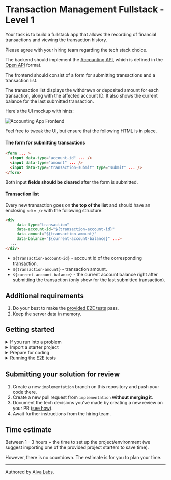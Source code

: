 # Transaction Management Fullstack - Level 1

Your task is to build a fullstack app that allows the recording of financial transactions and viewing the transaction history.

Please agree with your hiring team regarding the tech stack choice.

The backend should implement the [Accounting API](https://infra.devskills.app/accounting/api/3.1.0), which is defined in the [Open API](https://www.openapis.org/) format.

The frontend should consist of a form for submitting transactions and a transaction list.

The transaction list displays the withdrawn or deposited amount for each transaction, along with the affected account ID. It also shows the current balance for the last submitted transaction.

Here's the UI mockup with hints:

![Accounting App Frontend](https://user-images.githubusercontent.com/450319/139797772-4e4b2744-447c-411f-9b04-7028ba5e89a1.png)

Feel free to tweak the UI, but ensure that the following HTML is in place.

#### The form for submitting transactions

```html
<form ... >
  <input data-type="account-id" ... />
  <input data-type="amount" ... />
  <input data-type="transaction-submit" type="submit" ... />
</form>
```

Both input **fields should be cleared** after the form is submitted.

#### Transaction list

Every new transaction goes on **the top of the list** and should have an enclosing `<div />` with the following structure:

```html
<div 
     data-type="transaction"
     data-account-id="${transaction-account-id}"
     data-amount="${transaction-amount}"
     data-balance="${current-account-balance}" ...>
  ...
</div>
```

- `${transaction-account-id}` - account id of the corresponding transaction.
- `${transaction-amount}` - transaction amount.
- `${current-account-balance}` - the current account balance right after submitting the transaction (only show for the last submitted transaction).

## Additional requirements

1. Do your best to make the [provided E2E tests](cypress/e2e/test.cy.js) pass.
2. Keep the server data in memory.

## Getting started

<details>
  <summary>If you run into a problem</summary>
  
  Navigate to [our community on GitHub](https://github.com/orgs/DevSkillsHQ/discussions/categories/help) to get assistance.

</details>

<details>
  <summary>Import a starter project</summary>

  We have created a set of starter projects with different tech stacks to help you get started quickly.

  To import a starter project:
  
  1. Go to the "Actions" tab of your GitHub repository and select the "Setup boilerplate" workflow in the left side panel.
  2. In the "Run workflow" dropdown, select the desired boilerplate along with the branch name where you want the boilerplate to be imported (e.g., `implementation`) and click the "Run workflow" button (you can find all starter projects' definitions [here](https://help.alvalabs.io/en/articles/7972852-supported-coding-test-boilerplates)).
  
  After the workflow has finished, your selected boilerplate will be imported to the specified branch, and you can continue from there.
  
  
  > ⚠️ **Custom setup**
  > 
  > If you instead want to set up a custom project, complete the steps below to make the E2E tests run correctly:
  > 1. Update the `baseUrl` (where your frontend runs) in [cypress.config.js](cypress.config.js).
  > 2. Update the `apiUrl` (where your backend runs) in [cypress.config.js](cypress.config.js).
  > 3. Update the [`build`](package.json#L5) and [`start`](package.json#L6) scripts in [package.json](package.json) to respectively build and start your app.
  
</details>

<details>
  <summary>Prepare for coding</summary>

  To get this repository to your local machine, clone it with `git clone`.

  Alternatively, spin up a pre-configured in-browser IDE by clicking on the "Code" tab in this repository and then "Create codespace on {branch_name}".
  
  ![CleanShot 2023-10-13 at 00 00 32@2x](https://github.com/DevSkillsHQ/transaction-management-fullstack-level-1/assets/1162212/598ff1ae-238d-4691-8b7c-eb2228fdefac)

</details>

<details>
  <summary>Running the E2E tests</summary>

  > ⚠️ Before executing the tests, ensure [Node](https://nodejs.org/en) is installed and your app is running.

  ```bash
  npm install
  npm run test
  ```

</details>

## Submitting your solution for review

1. Create a new `implementation` branch on this repository and push your code there.
2. Create a new pull request from `implementation` **without merging it**.
5. Document the tech decisions you've made by creating a new review on your PR ([see how](https://www.loom.com/share/94ae305e7fbf45d592099ac9f40d4274)).
6. Await further instructions from the hiring team.

## Time estimate

Between 1 - 3 hours + the time to set up the project/environment (we suggest importing one of the provided project starters to save time).

However, there is no countdown. The estimate is for you to plan your time.

---

Authored by [Alva Labs](https://www.alvalabs.io/).

